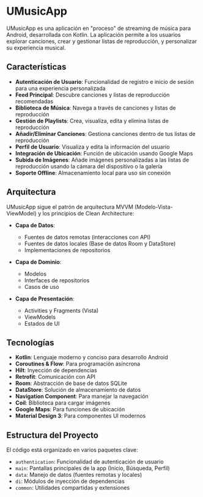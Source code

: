 # UMusicApp

UMusicApp es una aplicación en "proceso" de streaming de música para Android, desarrollada con Kotlin. La aplicación permite a los usuarios explorar canciones, crear y gestionar listas de reproducción, y personalizar su experiencia musical.

## Características

- **Autenticación de Usuario**: Funcionalidad de registro e inicio de sesión para una experiencia personalizada
- **Feed Principal**: Descubre canciones y listas de reproducción recomendadas
- **Biblioteca de Música**: Navega a través de canciones y listas de reproducción
- **Gestión de Playlists**: Crea, visualiza, edita y elimina listas de reproducción
- **Añadir/Eliminar Canciones**: Gestiona canciones dentro de tus listas de reproducción
- **Perfil de Usuario**: Visualiza y edita la información del usuario
- **Integración de Ubicación**: Función de ubicación usando Google Maps
- **Subida de Imágenes**: Añade imágenes personalizadas a las listas de reproducción usando la cámara del dispositivo o la galería
- **Soporte Offline**: Almacenamiento local para uso sin conexión

## Arquitectura

UMusicApp sigue el patrón de arquitectura MVVM (Modelo-Vista-ViewModel) y los principios de Clean Architecture:

- **Capa de Datos**: 
  - Fuentes de datos remotas (interacciones con API)
  - Fuentes de datos locales (Base de datos Room y DataStore)
  - Implementaciones de repositorios

- **Capa de Dominio**: 
  - Modelos
  - Interfaces de repositorios
  - Casos de uso

- **Capa de Presentación**:
  - Activities y Fragments (Vista)
  - ViewModels
  - Estados de UI

## Tecnologías

- **Kotlin**: Lenguaje moderno y conciso para desarrollo Android
- **Coroutines & Flow**: Para programación asíncrona
- **Hilt**: Inyección de dependencias
- **Retrofit**: Comunicación con API
- **Room**: Abstracción de base de datos SQLite
- **DataStore**: Solución de almacenamiento de datos
- **Navigation Component**: Para manejar la navegación
- **Coil**: Biblioteca para cargar imágenes
- **Google Maps**: Para funciones de ubicación
- **Material Design 3**: Para componentes UI modernos

## Estructura del Proyecto

El código está organizado en varios paquetes clave:

- `authentication`: Funcionalidad de autenticación de usuario
- `main`: Pantallas principales de la app (Inicio, Búsqueda, Perfil)
- `data`: Manejo de datos (fuentes remotas y locales)
- `di`: Módulos de inyección de dependencias
- `common`: Utilidades compartidas y extensiones
